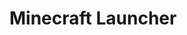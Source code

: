 <script>
	function getTitle(){
		return "Minecraft Launcher";
	}
</script>

# Minecraft Launcher

<div id="aaa" style="background: var(--color-5); width: 100pt; height: 100pt" onmousedown="
	alert(findById('aaa'));
"></div>